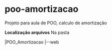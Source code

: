 # poo-amortizacao
Projeto para aula de POO, calculo de amortização

**Localização arquivos**
Na pasta 

|POO_Amortizacao
|--web

